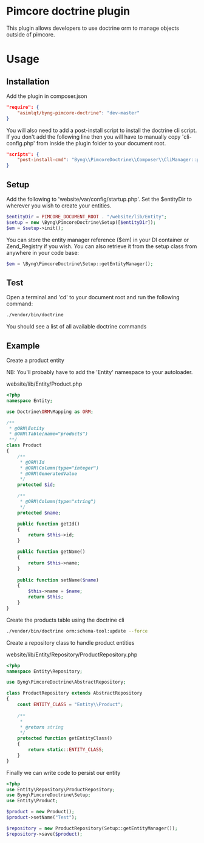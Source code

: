 # Pimcore doctrine plugin

This plugin allows developers to use doctrine orm to manage objects outside of pimcore.

# Usage

## Installation

Add the plugin in composer.json
```json
"require": {
    "asimlqt/byng-pimcore-doctrine": "dev-master"
}
```
You will also need to add a post-install script to install the doctrine cli script. If you don't add the following line then you will have to manually copy 'cli-config.php' from inside the plugin folder to your document root.
```json
"scripts": {
    "post-install-cmd": "Byng\\PimcoreDoctrine\\Composer\\CliManager::postInstall"
}
```

## Setup

Add the following to 'website/var/config/startup.php'. Set the $entityDir to wherever you wish to create your entities.
```php
$entityDir = PIMCORE_DOCUMENT_ROOT . "/website/lib/Entity";
$setup = new \Byng\PimcoreDoctrine\Setup([$entityDir]);
$em = $setup->init();
```
You can store the entity manager reference ($em) in your DI container or Zend_Registry if you wish. You can also retrieve it from the setup class from anywhere in your code base:
```php
$em = \Byng\PimcoreDoctrine\Setup::getEntityManager();
```

## Test

Open a terminal and 'cd' to your document root and run the following command:
```bash
./vendor/bin/doctrine
```
You should see a list of all available doctrine commands

## Example

Create a product entity

NB: You'll probably have to add the 'Entity' namespace to your autoloader.

website/lib/Entity/Product.php
```php
<?php
namespace Entity;

use Doctrine\ORM\Mapping as ORM;

/**
 * @ORM\Entity
 * @ORM\Table(name="products")
 **/
class Product
{
    /**
     * @ORM\Id
     * @ORM\Column(type="integer")
     * @ORM\GeneratedValue 
     */
    protected $id;

    /**
     * @ORM\Column(type="string")
     */
    protected $name;

    public function getId()
    {
        return $this->id;
    }

    public function getName()
    {
        return $this->name;
    }
    
    public function setName($name)
    {
        $this->name = $name;
        return $this;
    }
}
```

Create the products table using the doctrine cli

```bash
./vendor/bin/doctrine orm:schema-tool:update --force
```

Create a repository class to handle product entities

website/lib/Entity/Repository/ProductRepository.php
```php
<?php
namespace Entity\Repository;

use Byng\PimcoreDoctrine\AbstractRepository;

class ProductRepository extends AbstractRepository
{
    const ENTITY_CLASS = "Entity\\Product";
    
    /**
     *
     * @return string
     */
    protected function getEntityClass()
    {
        return static::ENTITY_CLASS;
    }
}

```

Finally we can write code to persist our entity

```php
<?php
use Entity\Repository\ProductRepository;
use Byng\PimcoreDoctrine\Setup;
use Entity\Product;

$product = new Product();
$product->setName("Test");

$repository = new ProductRepository(Setup::getEntityManager());
$repository->save($product);
```